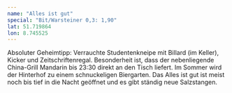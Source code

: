 ```yaml
---
name: "Alles ist gut"
special: "Bit/Warsteiner 0,3: 1,90"
lat: 51.719864
lon: 8.745525
---
```

Absoluter Geheimtipp: Verrauchte Studentenkneipe mit Billard (im Keller), Kicker und Zeitschriftenregal. Besonderheit ist, dass der nebenliegende China-Grill Mandarin bis 23:30 direkt an den Tisch liefert. Im Sommer wird der Hinterhof zu einem schnuckeligen Biergarten. Das Alles ist gut ist meist noch bis tief in die Nacht geöffnet und es gibt ständig neue Salzstangen.
